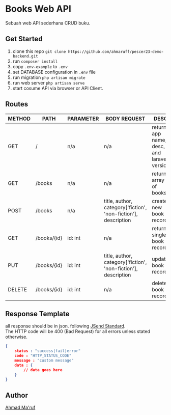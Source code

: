 # Books Web API  

Sebuah web API sederhana CRUD buku.

## Get Started

1. clone this repo `git clone https://github.com/ahmaruff/pescer23-demo-backend.git`  
2. run `composer install`  
3. copy `.env-example` to `.env`  
4. set DATABASE configuration in `.env` file
5. run migration `php artisan migrate`
6. run web server `php artisan serve`
7. start cosume API via browser or API Client.

## Routes

| METHOD | PATH | PARAMETER | BODY REQUEST | DESC |
| --- | --- | --- | --- |  --- |
| GET | / | n/a | n/a | return app name, desc, and laravel version |  
| GET | /books | n/a | n/a | return array of books |  
| POST | /books | n/a | title, author, category['fiction', 'non-fiction'], description | create new book record |  
| GET | /books/{id} | id: int | n/a | return single book record |
| PUT  | /books/{id} | id: int | title, author, category['fiction', 'non-fiction'], description | update book record |
| DELETE |  /books/{id} | id: int | n/a | delete book record |
## Response Template

all response should be in json. following [JSend Standard](https://github.com/omniti-labs/jsend).  
The HTTP code will be 400 (Bad Request) for all errors unless stated otherwise.

```json
{
    status : "success|fail|error"
    code : "HTTP_STATUS_CODE"
    message : "custom message"
    data : {
        // data goes here
    }
}
```

## Author

[Ahmad Ma'ruf](https://github.com/ahmaruff)
